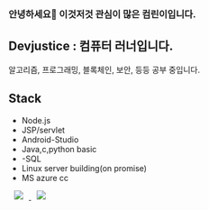### 안녕하세요👋 이것저것 관심이 많은 컴린이입니다.



## Devjustice : 컴퓨터 러너입니다.
알고리즘, 프로그래밍, 블록체인, 보안, 등등 공부 중입니다.

## Stack
- Node.js
- JSP/servlet
- Android-Studio
- Java,c,python basic
- -SQL
- Linux server building(on promise)
- MS azure cc

<a href="https://alpox.kr">
    <img 
        src="http://img.shields.io/badge/-Tech%20Blog-655ced?style=flat&logo=github&link=https://alpox.kr"
        style="height : auto; margin-left : 10px; margin-right : 10px;"/>
</a>
<a href="https://instagram.com/justice._.in">
    <img 
        src="http://img.shields.io/badge/-Instagram-black?style=flat&logo=Instagram&link=https://www.instagram.com/justice._.in/"
        style="height : auto; margin-left : 10px; margin-right : 10px;"/>
</a>
